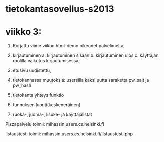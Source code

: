 tietokantasovellus-s2013
========================
viikko 3:
=========
1. Korjattu viime viikon html-demo oikeudet palvelimelta,

2. kirjautuminen
 a. kirjautuminen sisään
 b. kirjautuminen ulos
 c. käyttäjän roolilla vaikutus kirjautumisessa,

3. etusivu uudistettu,

4. tietokannassa muutoksia: usersilla kaksi uutta saraketta pw_salt ja pw_hash

5. tietokanta yhteys funktio

6. tunnuksen luonti(keskeneräinen)

7. ruoka-, juoma-, lisuke- ja käyttäjälistat

Pizzapalvelu toimii:
mihassin.users.cs.helsinki.fi

listaustesti toimii:
mihassin.users.cs.helsinki.fi/listaustesti.php

